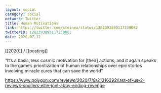 ```yaml
---
layout: social
category: social
network: Twitter
title: Human Motivations
link: https://twitter.com/steinea/status/1282393895117230082
twitterID: 1282393895117230082
date: 2020-07-12
---
```


[[2020]] / [[posting]]

"It’s a basic, less cosmic motivation for [their] actions, and it again speaks to the game’s prioritization of human relationships over epic stories involving miracle cures that can save the world"

<https://www.polygon.com/reviews/2020/7/8/21316392/last-of-us-2-reviews-spoilers-ellie-joel-abby-ending-revenge>
